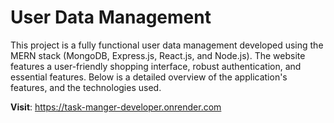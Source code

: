 # User Data Management
This project is a fully functional user data management developed using the MERN stack (MongoDB, Express.js, React.js, and Node.js). The website features a user-friendly shopping interface, robust authentication, and essential features. Below is a detailed overview of the application's features, and the technologies used.

**Visit**: https://task-manger-developer.onrender.com
